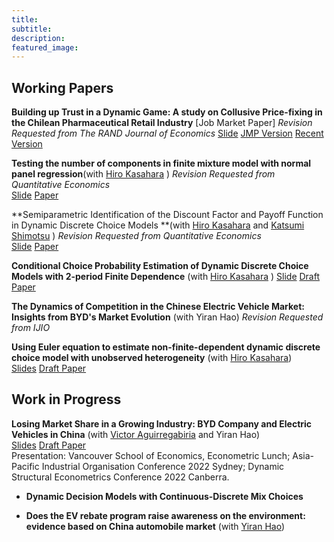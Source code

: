 ```yaml
---
title: 
subtitle: 
description: 
featured_image: 
---
```


<!-- ![](/images/demo/demo-landscape.jpg) -->


## Working Papers

**Building up Trust in a Dynamic Game: A study on Collusive Price-fixing in the Chilean Pharmaceutical Retail Industry**  [Job Market Paper]  *Revision Requested from The RAND Journal of Economics* 
[Slide](/files/_Presentation__Dynamic_Collusion.pdf)
[JMP Version](/files/CollusionDynamic.pdf)  [Recent Version](/files/ChileDrug%20Nov%202023.pdf)
<!-- Award: [Bank of Canada Graduate Student Paper Award 2020](https://economics.ubc.ca/news/2020/vse-phd-students-paper-wins-top-prize-from-bank-of-canada/#.X5L9TYj0n-g)  
Presentation: APIOC 2023 Hong Kong; WEAI International Conference 2021; Econometric Society DSE Winter School 2020; Bank of Canada Graduate Student Paper Award Workshop 2020; 
Vancouver School of Economics. -->

**Testing the number of components in finite mixture model with normal panel regression**(with [Hiro Kasahara](https://economics.ubc.ca/faculty-and-staff/hiro-kasahara/) ) *Revision Requested from Quantitative Economics*    
[Slide](/files/IAAE_2019.pdf)
[Paper](https://arxiv.org/abs/2210.02824)  
<!-- Presentation: Canadian Economics Association 2019 Annual Meeting; Seattle-Vancouver Econometrics Conference 2020; Bank of Canada; Vancouver School of Economics. -->

**Semiparametric Identification of the Discount Factor and Payoff Function in Dynamic Discrete Choice Models
**(with [Hiro Kasahara](https://economics.ubc.ca/faculty-and-staff/hiro-kasahara/) and [Katsumi Shimotsu](https://sites.google.com/view/katsumishimotsu/home) ) *Revision Requested from Quantitative Economics*    
[Slide](/files/IAAE_2019.pdf)
[Paper](https://arxiv.org/abs/2210.02824)

**Conditional Choice Probability Estimation of Dynamic Discrete Choice Models with 2-period Finite Dependence** (with [Hiro Kasahara](https://economics.ubc.ca/faculty-and-staff/hiro-kasahara/) ) 
[Slide](/files/Presentation_DynamicDiscreteChoiceFiniteDependence.pdf)
[Draft Paper](/files/DynamicProbabilityChoice_2FD.pdf)

**The Dynamics of Competition in the Chinese Electric Vehicle Market: Insights from BYD's Market Evolution** (with Yiran Hao) *Revision Requested from IJIO*

**Using Euler equation to estimate non-finite-dependent dynamic discrete choice model with unobserved heterogeneity** (with [Hiro Kasahara](https://economics.ubc.ca/faculty-and-staff/hiro-kasahara/))   
[Slides](/files/DDC_CEA2019.pdf) [Draft Paper](/files/DDCMain.pdf)  
<!-- Presentation: International Association for Applied Econometrics 2019 Annual Meeting; 
China Meeting of the Econometric Society 2019 Guangzhou China;
Vancouver School of Economics. -->




## Work in Progress

**Losing Market Share in a Growing Industry: BYD Company and Electric Vehicles in China** (with [Victor Aguirregabiria](https://sites.google.com/view/victoraguirregabiriaswebsite/home) and Yiran Hao)  
[Slides](/files/EV_Presentation.pdf) [Draft Paper](http://www.google.com/url?q=http%3A%2F%2Faguirregabiria.net%2Fwpapers%2Fbyd_ev_14042022.pdf&sa=D&sntz=1&usg=AOvVaw2QBMzYE2Kt-BvnZ9SlMko9)  
Presentation: Vancouver School of Economics, Econometric Lunch;  Asia-Pacific Industrial Organisation Conference 2022 Sydney;  Dynamic Structural Econometrics Conference 2022 Canberra.

- **Dynamic Decision Models with Continuous-Discrete Mix Choices**

<!-- {% capture details %}
In dynamic decision problems, agents can make both discrete and continuous choices at the same time. 
The existence of both types of choices is natural under some circumstances. For example, empirical industrial organization literature examines firms' entry and investment decisions. 
The decision of entry is discrete, and the decision of investment is continuous.  \citet{Blevins2010} provides identification results of the class of dynamic discrete-and-continuous-choice models. We show the discrete-and-continuous model is equivalent to the agents' making decisions that map every possible state to an outcome simultaneously.  With the property, the agent's future value can be represented as the discounted payoff from repeatedly taking an arbitrary action.  The estimation technique is the first to account for the Dynamic decision models with discrete-continuous-mix choices.
{% endcapture %}
{% capture summary %}<span style="text-decoration: underline">**Abstract**</span>{% endcapture %}{% include details.html %} -->

<!-- <br /> -->

- **Does the EV rebate program raise awareness on the environment: evidence based on China automobile market** (with [Yiran Hao](https://www.economics.utoronto.ca/index.php/index/person/person/faculty/1895))

<!-- {% capture details %}
This project uses administrative vehicle registration data from one of China's major cities to identify consumers' preference over household vehicles' gas-efficient attributes over time. 
We propose to evaluate the long-run effect of electric vehicles(EV) adoption policy on the consumer's preference using administrative data from one major city in China. The data contains registration, transfer and disposal record from January 2010 to the present. The administrative data include the Vehicle Identification Number(VIN) of the registered vehicle, the household district information, the gender, and the consumer's date of birth.
The identification relies on the relative preference of high displacement vehicles and low displacement vehicles. 
The Chinese tax structure creates a discontinuity in demand for the displacement attribute. The Chinese government imposes a 7.5 % consumption tax for a vehicle with engine displacement below 1.6 litres and a 10 % tax for those above 1.6 litres.
The level of the difference between vehicle above 1.6-litre displacement compared to those below 1.6 litres conditional on rebate program for electric cars over time can explain whether the consumers' preference for environmentally friendly cars has changed.
{% endcapture %}
{% capture summary %}<span style="text-decoration: underline">**Abstract**</span>{% endcapture %}{% include details.html %} -->

